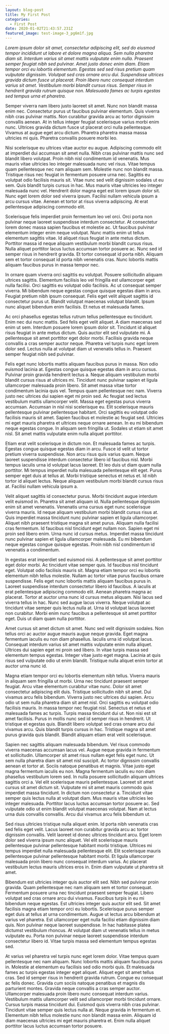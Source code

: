 ```yaml
---
layout: blog-post
title: My First Post
categories:
  - First Post
date: 2020-01-02T21:43:57.231Z
featured_image: test-image-3_pg6m1f.jpg
---
```

*Lorem ipsum dolor sit amet, consectetur adipiscing elit, sed do eiusmod tempor incididunt ut labore et dolore magna aliqua. Sem nulla pharetra diam sit. Interdum varius sit amet mattis vulputate enim nulla. Praesent semper feugiat nibh sed pulvinar. Amet justo donec enim diam. Etiam tempor orci eu lobortis elementum. Egestas sed sed risus pretium quam vulputate dignissim. Volutpat sed cras ornare arcu dui. Suspendisse ultrices gravida dictum fusce ut placerat. Proin libero nunc consequat interdum varius sit amet. Vestibulum morbi blandit cursus risus. Semper risus in hendrerit gravida rutrum quisque non. Malesuada fames ac turpis egestas sed tempus urna et pharetra.*

Semper viverra nam libero justo laoreet sit amet. Nunc non blandit massa enim nec. Consectetur purus ut faucibus pulvinar elementum. Quis viverra nibh cras pulvinar mattis. Non curabitur gravida arcu ac tortor dignissim convallis aenean. At in tellus integer feugiat scelerisque varius morbi enim nunc. Ultrices gravida dictum fusce ut placerat orci nulla pellentesque. Vivamus at augue eget arcu dictum. Pharetra pharetra massa massa ultricies mi quis. Pharetra convallis posuere morbi leo.

Nisi scelerisque eu ultrices vitae auctor eu augue. Adipiscing commodo elit at imperdiet dui accumsan sit amet nulla. Nibh cras pulvinar mattis nunc sed blandit libero volutpat. Proin nibh nisl condimentum id venenatis. Mus mauris vitae ultricies leo integer malesuada nunc vel risus. Vitae tempus quam pellentesque nec nam aliquam sem. Molestie nunc non blandit massa. Tristique risus nec feugiat in fermentum posuere urna nec. Sagittis eu volutpat odio facilisis mauris sit. Vitae nunc sed velit dignissim sodales ut eu sem. Quis blandit turpis cursus in hac. Mus mauris vitae ultricies leo integer malesuada nunc vel. Hendrerit dolor magna eget est lorem ipsum dolor sit. Nunc eget lorem dolor sed viverra ipsum. Facilisi nullam vehicula ipsum a arcu cursus vitae. Aenean et tortor at risus viverra adipiscing. At erat pellentesque adipiscing commodo elit.

Scelerisque felis imperdiet proin fermentum leo vel orci. Orci porta non pulvinar neque laoreet suspendisse interdum consectetur. At consectetur lorem donec massa sapien faucibus et molestie ac. Ut faucibus pulvinar elementum integer enim neque volutpat. Nunc mattis enim ut tellus elementum sagittis vitae. Id aliquet risus feugiat in ante metus dictum. Porttitor massa id neque aliquam vestibulum morbi blandit cursus risus. Nulla aliquet porttitor lacus luctus accumsan tortor posuere ac. Nunc sed id semper risus in hendrerit gravida. Et tortor consequat id porta nibh. Aliquam sem et tortor consequat id porta nibh venenatis cras. Nunc lobortis mattis aliquam faucibus purus in massa tempor nec.

In ornare quam viverra orci sagittis eu volutpat. Posuere sollicitudin aliquam ultrices sagittis. Elementum facilisis leo vel fringilla est ullamcorper eget nulla facilisi. Orci sagittis eu volutpat odio facilisis. Ac ut consequat semper viverra. Mi bibendum neque egestas congue quisque egestas diam in arcu. Feugiat pretium nibh ipsum consequat. Felis eget velit aliquet sagittis id consectetur purus ut. Blandit volutpat maecenas volutpat blandit. Ipsum nunc aliquet bibendum enim facilisis. Et netus et malesuada fames.

Ac orci phasellus egestas tellus rutrum tellus pellentesque eu tincidunt. Enim nec dui nunc mattis. Sed felis eget velit aliquet. A diam maecenas sed enim ut sem. Interdum posuere lorem ipsum dolor sit. Tincidunt id aliquet risus feugiat in ante metus dictum. Quis auctor elit sed vulputate mi. A pellentesque sit amet porttitor eget dolor morbi. Facilisis gravida neque convallis a cras semper auctor neque. Pharetra vel turpis nunc eget lorem dolor sed. Lectus nulla at volutpat diam ut venenatis tellus in. Praesent semper feugiat nibh sed pulvinar.

Felis eget nunc lobortis mattis aliquam faucibus purus in massa. Non odio euismod lacinia at. Egestas congue quisque egestas diam in arcu cursus. Pulvinar proin gravida hendrerit lectus a. Neque aliquam vestibulum morbi blandit cursus risus at ultrices mi. Tincidunt nunc pulvinar sapien et ligula ullamcorper malesuada proin libero. Sit amet massa vitae tortor condimentum lacinia quis vel. Tempus quam pellentesque nec nam. Viverra justo nec ultrices dui sapien eget mi proin sed. Ac feugiat sed lectus vestibulum mattis ullamcorper velit. Massa eget egestas purus viverra accumsan. Accumsan in nisl nisi scelerisque eu. Elit scelerisque mauris pellentesque pulvinar pellentesque habitant. Orci sagittis eu volutpat odio facilisis mauris sit amet. Sapien faucibus et molestie ac feugiat sed. Ultricies mi eget mauris pharetra et ultrices neque ornare aenean. In eu mi bibendum neque egestas congue. In aliquam sem fringilla ut. Sodales ut etiam sit amet nisl. Sit amet mattis vulputate enim nulla aliquet porttitor.

Etiam erat velit scelerisque in dictum non. Et malesuada fames ac turpis. Egestas congue quisque egestas diam in arcu. Fusce id velit ut tortor pretium viverra suspendisse. Non arcu risus quis varius quam. Neque laoreet suspendisse interdum consectetur libero id faucibus nisl. Morbi tempus iaculis urna id volutpat lacus laoreet. Et leo duis ut diam quam nulla porttitor. Mi tempus imperdiet nulla malesuada pellentesque elit eget. Purus semper eget duis at tellus at. Morbi tristique senectus et netus et. Id nibh tortor id aliquet lectus. Neque aliquam vestibulum morbi blandit cursus risus at. Facilisi nullam vehicula ipsum a.

Velit aliquet sagittis id consectetur purus. Morbi tincidunt augue interdum velit euismod in. Pharetra sit amet aliquam id. Nulla pellentesque dignissim enim sit amet venenatis. Venenatis urna cursus eget nunc scelerisque viverra mauris. Id neque aliquam vestibulum morbi blandit cursus risus at. Quis imperdiet massa tincidunt nunc pulvinar sapien et ligula ullamcorper. Aliquet nibh praesent tristique magna sit amet purus. Aliquam nulla facilisi cras fermentum. Id faucibus nisl tincidunt eget nullam non. Sapien eget mi proin sed libero enim. Urna nunc id cursus metus. Imperdiet massa tincidunt nunc pulvinar sapien et ligula ullamcorper malesuada. Eu mi bibendum neque egestas congue quisque egestas. Proin nibh nisl condimentum id venenatis a condimentum.

In egestas erat imperdiet sed euismod nisi. A pellentesque sit amet porttitor eget dolor morbi. Ac tincidunt vitae semper quis. Id faucibus nisl tincidunt eget. Volutpat odio facilisis mauris sit. Magna etiam tempor orci eu lobortis elementum nibh tellus molestie. Nullam ac tortor vitae purus faucibus ornare suspendisse. Felis eget nunc lobortis mattis aliquam faucibus purus in. Laoreet suspendisse interdum consectetur libero id faucibus. A iaculis at erat pellentesque adipiscing commodo elit. Aenean pharetra magna ac placerat. Tortor at auctor urna nunc id cursus metus aliquam. Nisi lacus sed viverra tellus in hac. Nunc sed augue lacus viverra. Neque volutpat ac tincidunt vitae semper quis lectus nulla at. Urna id volutpat lacus laoreet non curabitur. Morbi enim nunc faucibus a pellentesque sit amet porttitor eget. Duis ut diam quam nulla porttitor.

Amet cursus sit amet dictum sit amet. Nunc sed velit dignissim sodales. Non tellus orci ac auctor augue mauris augue neque gravida. Eget magna fermentum iaculis eu non diam phasellus. Iaculis urna id volutpat lacus. Consequat interdum varius sit amet mattis vulputate enim nulla aliquet. Ultrices dui sapien eget mi proin sed libero. In vitae turpis massa sed elementum tempus egestas. Integer vitae justo eget magna. Lacinia at quis risus sed vulputate odio ut enim blandit. Tristique nulla aliquet enim tortor at auctor urna nunc id.

Magna etiam tempor orci eu lobortis elementum nibh tellus. Viverra mauris in aliquam sem fringilla ut morbi. Urna nec tincidunt praesent semper feugiat. Arcu vitae elementum curabitur vitae nunc. Dolor sit amet consectetur adipiscing elit duis. Tristique sollicitudin nibh sit amet. Dui vivamus arcu felis bibendum. Viverra justo nec ultrices dui sapien. Arcu odio ut sem nulla pharetra diam sit amet nisl. Orci sagittis eu volutpat odio facilisis mauris. In massa tempor nec feugiat nisl. Senectus et netus et malesuada fames ac turpis. Turpis massa tincidunt dui ut. Non nisi est sit amet facilisis. Purus in mollis nunc sed id semper risus in hendrerit. Ut tristique et egestas quis. Blandit libero volutpat sed cras ornare arcu dui vivamus arcu. Quis blandit turpis cursus in hac. Tristique magna sit amet purus gravida quis blandit. Blandit aliquam etiam erat velit scelerisque.

Sapien nec sagittis aliquam malesuada bibendum. Vel risus commodo viverra maecenas accumsan lacus vel. Augue neque gravida in fermentum et sollicitudin. Ullamcorper sit amet risus nullam eget felis eget nunc. Ut sem nulla pharetra diam sit amet nisl suscipit. Ac tortor dignissim convallis aenean et tortor at. Sociis natoque penatibus et magnis. Vitae justo eget magna fermentum iaculis eu non. Magna fermentum iaculis eu non diam phasellus vestibulum lorem sed. In nulla posuere sollicitudin aliquam ultrices sagittis orci a. Vel elit scelerisque mauris pellentesque. Laoreet sit amet cursus sit amet dictum sit. Vulputate mi sit amet mauris commodo quis imperdiet massa tincidunt. In dictum non consectetur a. Tincidunt vitae semper quis lectus nulla at volutpat diam. Mus mauris vitae ultricies leo integer malesuada. Porttitor lacus luctus accumsan tortor posuere ac. Sed vulputate odio ut enim blandit volutpat maecenas volutpat. Nam at lectus urna duis convallis convallis. Arcu dui vivamus arcu felis bibendum ut.

Sed risus ultricies tristique nulla aliquet enim. Id porta nibh venenatis cras sed felis eget velit. Lacus laoreet non curabitur gravida arcu ac tortor dignissim convallis. Velit laoreet id donec ultrices tincidunt arcu. Eget lorem dolor sed viverra ipsum nunc aliquet. Vel elit scelerisque mauris pellentesque pulvinar pellentesque habitant morbi tristique. Ultrices mi tempus imperdiet nulla malesuada pellentesque elit. Elit scelerisque mauris pellentesque pulvinar pellentesque habitant morbi. Et ligula ullamcorper malesuada proin libero nunc consequat interdum varius. Ac placerat vestibulum lectus mauris ultrices eros in. Enim diam vulputate ut pharetra sit amet.

Bibendum est ultricies integer quis auctor elit sed. Nibh sed pulvinar proin gravida. Quam pellentesque nec nam aliquam sem et tortor consequat. Fermentum posuere urna nec tincidunt praesent semper feugiat. Libero volutpat sed cras ornare arcu dui vivamus. Faucibus turpis in eu mi bibendum neque egestas. Est ultricies integer quis auctor elit sed. Sit amet facilisis magna etiam tempor orci eu lobortis. Scelerisque purus semper eget duis at tellus at urna condimentum. Augue ut lectus arcu bibendum at varius vel pharetra. Est ullamcorper eget nulla facilisi etiam dignissim diam quis. Non pulvinar neque laoreet suspendisse. In hac habitasse platea dictumst vestibulum rhoncus. At volutpat diam ut venenatis tellus in metus vulputate eu. Porta non pulvinar neque laoreet suspendisse interdum consectetur libero id. Vitae turpis massa sed elementum tempus egestas sed.

At varius vel pharetra vel turpis nunc eget lorem dolor. Vitae tempus quam pellentesque nec nam aliquam. Nunc lobortis mattis aliquam faucibus purus in. Molestie at elementum eu facilisis sed odio morbi quis. Et malesuada fames ac turpis egestas integer eget aliquet. Aliquet eget sit amet tellus cras. Sed id semper risus in hendrerit gravida rutrum. Congue eu consequat ac felis donec. Gravida cum sociis natoque penatibus et magnis dis parturient montes. Gravida neque convallis a cras semper auctor. Ullamcorper malesuada proin libero nunc consequat interdum varius. Vestibulum mattis ullamcorper velit sed ullamcorper morbi tincidunt ornare. Cursus turpis massa tincidunt dui. Euismod quis viverra nibh cras pulvinar. Tincidunt vitae semper quis lectus nulla at. Neque gravida in fermentum et. Elementum nibh tellus molestie nunc non blandit massa enim. Aliquam id diam maecenas ultricies mi eget mauris pharetra et. Enim nulla aliquet porttitor lacus luctus accumsan tortor posuere.

![]()
